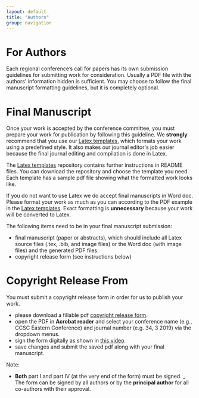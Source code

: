 ```yaml
---
layout: default
title: "Authors"
group: navigation
---
```

# For Authors
Each regional conference’s call for papers has its own submission guidelines
for submitting work for consideration. Usually a PDF file with the authors'
information hidden is sufficient. You may choose to follow the final manuscript
formatting guidelines, but it is completely optional.

# Final Manuscript
Once your work is accepted by the conference committee, you must prepare your
work for publication by following this guideline. We __strongly__ recommend
that you use our
[Latex templates](https://github.com/lubaochuan/ccsc-editor), which formats
your work using a predefined style. It also makes our journal editor's job
easier because the final journal editing and compilation is done in Latex.

The [Latex templates](https://github.com/lubaochuan/ccsc-editor) repository
contains further instructions in README files. You can download the repository
and choose the template you need. Each template has a sample pdf file showing
what the formatted work looks like.

If you do not want to use Latex we do accept final manuscripts in Word doc.
Please format your work as much as you can according to the PDF example in the
[Latex templates](https://github.com/lubaochuan/ccsc-editor).
Exact formatting is __unnecessary__ because your work will be converted to Latex.

The following items need to be in your final manuscript submission:
- final manuscript (paper or abstracts), which should include all Latex source
files (.tex, .bib, and image files) or the Word doc (with image files) and the
generated PDF files.
- copyright release form (see instructions below)

# Copyright Release From
You must submit a copyright release form in order for us to publish your work.
- please download a fillable pdf
[copyright release form](https://drive.google.com/file/d/1SzmJkMTRi84isEoiTe0X1wwGZGeOWofo/view?usp=sharing).
- open the PDF in __Acrobat reader__ and select your conference name
(e.g., CCSC Eastern Conference) and journal number (e.g. 34, 3 2019) via the
dropdown menus.
- sign the form digitally as shown in [this video](https://youtu.be/ZZLM9aDT_ak).
- save changes and submit the saved pdf along with your final manuscript.

Note:
- __Both__ part I and part IV (at the very end of the form) must be signed.
_ The form can be signed by all authors or by the __principal author__ for all
co-authors with their approval.
